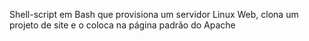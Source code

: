 Shell-script em Bash que provisiona um servidor Linux Web, clona um projeto de site e o coloca na página padrão do Apache 
